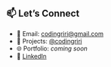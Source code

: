 ## 📫 Let’s Connect

- 📧 Email: [codingriri@gmail.com](mailto:codingriri@gmail.com)
- 🔗 Projects: [@codingriri](https://github.com/codingriri?tab=repositories)
- 🌐 Portfolio: *coming soon*  
- 💼 [LinkedIn](https://www.linkedin.com/in/aishwaryarohatgi)
